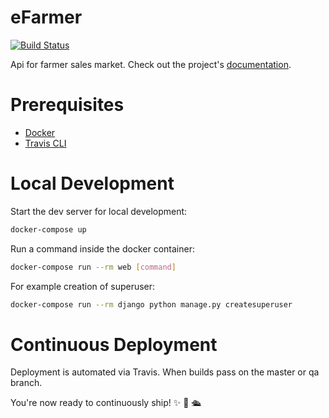 # eFarmer

[![Build Status](https://travis-ci.com/oskarsakol/eFarmer.svg?branch=master)](https://travis-ci.com/oskarsakol/eFarmer.svg?branch=master)


Api for farmer sales market. Check out the project's [documentation](http://oskarsakol.github.io/eFarmer/).

# Prerequisites

- [Docker](https://docs.docker.com/docker-for-mac/install/)  
- [Travis CLI](http://blog.travis-ci.com/2013-01-14-new-client/)

# Local Development

Start the dev server for local development:
```bash
docker-compose up
```

Run a command inside the docker container:

```bash
docker-compose run --rm web [command]
```

For example creation of superuser:

```bash
docker-compose run --rm django python manage.py createsuperuser
```

# Continuous Deployment

Deployment is automated via Travis. When builds pass on the master or qa branch.

You're now ready to continuously ship! ✨ 💅 🛳
